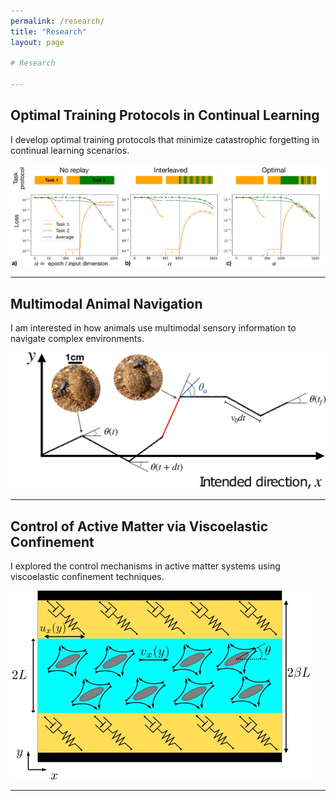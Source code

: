 ```yaml
---
permalink: /research/
title: "Research"
layout: page

# Research 

---
```


## Optimal Training Protocols in Continual Learning

I develop optimal training protocols that minimize catastrophic forgetting in continual learning scenarios. 

![Continual Learning](/images/loss_comparison.jpg)

---

## Multimodal Animal Navigation

I am interested in how animals use multimodal sensory information to navigate complex environments. 

![Animal Navigation](/images/fig_new_scale.jpg)

---

## Control of Active Matter via Viscoelastic Confinement

I explored the control mechanisms in active matter systems using viscoelastic confinement techniques. 

![Active Matter](/images/SchemeNew.jpg)

---



